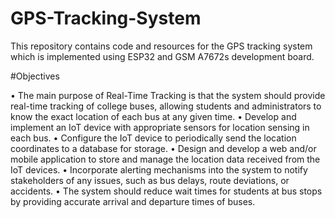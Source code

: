 # GPS-Tracking-System

This repository contains code and resources for the GPS tracking system which is implemented using ESP32 and GSM A7672s development board.

#Objectives

• The main purpose of Real-Time Tracking is that the system should provide real-time
tracking of college buses, allowing students and administrators to know the exact
location of each bus at any given time.
• Develop and implement an IoT device with appropriate sensors for location sensing
in each bus.
• Configure the IoT device to periodically send the location coordinates to a database
for storage.
• Design and develop a web and/or mobile application to store and manage the location
data received from the IoT devices.
• Incorporate alerting mechanisms into the system to notify stakeholders of any issues,
such as bus delays, route deviations, or accidents.
• The system should reduce wait times for students at bus stops by providing accurate
arrival and departure times of buses.

